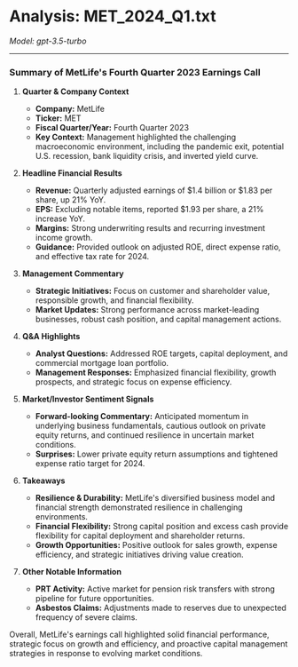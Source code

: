 # Analysis: MET_2024_Q1.txt

*Model: gpt-3.5-turbo*

---

### Summary of MetLife's Fourth Quarter 2023 Earnings Call

1. **Quarter & Company Context**
   - **Company:** MetLife
   - **Ticker:** MET
   - **Fiscal Quarter/Year:** Fourth Quarter 2023
   - **Key Context:** Management highlighted the challenging macroeconomic environment, including the pandemic exit, potential U.S. recession, bank liquidity crisis, and inverted yield curve.

2. **Headline Financial Results**
   - **Revenue:** Quarterly adjusted earnings of $1.4 billion or $1.83 per share, up 21% YoY.
   - **EPS:** Excluding notable items, reported $1.93 per share, a 21% increase YoY.
   - **Margins:** Strong underwriting results and recurring investment income growth.
   - **Guidance:** Provided outlook on adjusted ROE, direct expense ratio, and effective tax rate for 2024.

3. **Management Commentary**
   - **Strategic Initiatives:** Focus on customer and shareholder value, responsible growth, and financial flexibility.
   - **Market Updates:** Strong performance across market-leading businesses, robust cash position, and capital management actions.

4. **Q&A Highlights**
   - **Analyst Questions:** Addressed ROE targets, capital deployment, and commercial mortgage loan portfolio.
   - **Management Responses:** Emphasized financial flexibility, growth prospects, and strategic focus on expense efficiency.

5. **Market/Investor Sentiment Signals**
   - **Forward-looking Commentary:** Anticipated momentum in underlying business fundamentals, cautious outlook on private equity returns, and continued resilience in uncertain market conditions.
   - **Surprises:** Lower private equity return assumptions and tightened expense ratio target for 2024.

6. **Takeaways**
   - **Resilience & Durability:** MetLife's diversified business model and financial strength demonstrated resilience in challenging environments.
   - **Financial Flexibility:** Strong capital position and excess cash provide flexibility for capital deployment and shareholder returns.
   - **Growth Opportunities:** Positive outlook for sales growth, expense efficiency, and strategic initiatives driving value creation.

7. **Other Notable Information**
   - **PRT Activity:** Active market for pension risk transfers with strong pipeline for future opportunities.
   - **Asbestos Claims:** Adjustments made to reserves due to unexpected frequency of severe claims.

Overall, MetLife's earnings call highlighted solid financial performance, strategic focus on growth and efficiency, and proactive capital management strategies in response to evolving market conditions.